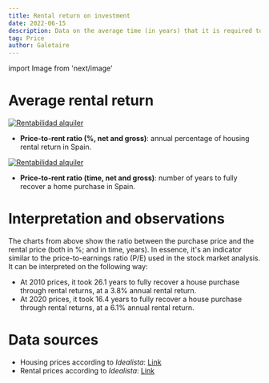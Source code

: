 ```yaml
---
title: Rental return on investment
date: 2022-06-15
description: Data on the average time (in years) that it is required to recover a house purchase through rental. An indicator similar to the price-to-earnings ratio (P/E).
tag: Price
author: Galetaire
---
```


import Image from 'next/image'

# Average rental return

[![Rentabilidad alquiler](/images/rent2.png)](/images/rent2.png)

- **Price-to-rent ratio (%, net and gross)**: annual percentage of housing rental return in Spain.

[![Rentabilidad alquiler](/images/rent.png)](/images/rent.png)

- **Price-to-rent ratio (time, net and gross)**: number of years to fully recover a home purchase in Spain.

# Interpretation and observations

The charts from above show the ratio between the purchase price and the rental price (both in %; and in time, years). In essence, it's an indicator similar to the price-to-earnings ratio (P/E) used in the stock market analysis. It can be interpreted on the following way:

- At 2010 prices, it took 26.1 years to fully recover a house purchase through rental returns, at a 3.8% annual rental return.
- At 2020 prices, it took 16.4 years to fully recover a house purchase through rental returns, at a 6.1% annual rental return.

# Data sources

- Housing prices according to _Idealista_: [Link](https://www.idealista.com/sala-de-prensa/informes-precio-vivienda)
- Rental prices according to _Idealista_: [Link](https://www.idealista.com/sala-de-prensa/informes-precio-vivienda/alquiler/)
